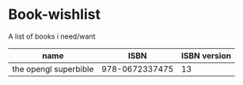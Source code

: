 # Book-wishlist
A list of books i need/want

| name | ISBN | ISBN version |
| ---- | ---- | ------------ |
| the opengl superbible| 978-0672337475 | 13 |